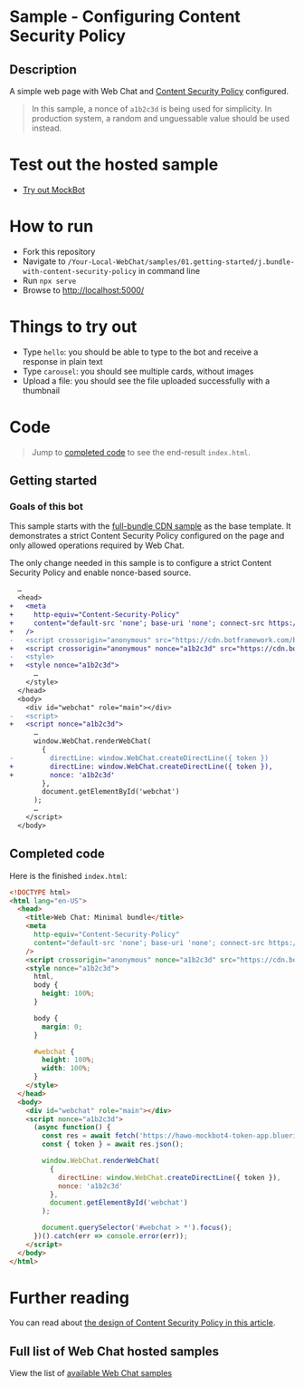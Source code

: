# Sample - Configuring Content Security Policy

## Description

A simple web page with Web Chat and [Content Security Policy](https://developer.mozilla.org/en-US/docs/Web/HTTP/CSP) configured.

> In this sample, a nonce of `a1b2c3d` is being used for simplicity. In production system, a random and unguessable value should be used instead.

# Test out the hosted sample

-  [Try out MockBot](https://microsoft.github.io/BotFramework-WebChat/01.getting-started/j.bundle-with-content-security-policy)

# How to run

-  Fork this repository
-  Navigate to `/Your-Local-WebChat/samples/01.getting-started/j.bundle-with-content-security-policy` in command line
-  Run `npx serve`
-  Browse to [http://localhost:5000/](http://localhost:5000/)

# Things to try out

-  Type `hello`: you should be able to type to the bot and receive a response in plain text
-  Type `carousel`: you should see multiple cards, without images
-  Upload a file: you should see the file uploaded successfully with a thumbnail

# Code

> Jump to [completed code](#completed-code) to see the end-result `index.html`.

## Getting started

### Goals of this bot

This sample starts with the [full-bundle CDN sample](../a.full-bundle/README.md) as the base template. It demonstrates a strict Content Security Policy configured on the page and only allowed operations required by Web Chat.

The only change needed in this sample is to configure a strict Content Security Policy and enable nonce-based source.

<!-- prettier-ignore-start -->
```diff
  …
  <head>
+   <meta
+     http-equiv="Content-Security-Policy"
+     content="default-src 'none'; base-uri 'none'; connect-src https://directline.botframework.com wss://directline.botframework.com https://webchat-mockbot.azurewebsites.net; img-src blob:; script-src 'nonce-a1b2c3d' 'strict-dynamic'; style-src 'nonce-a1b2c3d'"
+   />
-   <script crossorigin="anonymous" src="https://cdn.botframework.com/botframework-webchat/latest/webchat.js"></script>
+   <script crossorigin="anonymous" nonce="a1b2c3d" src="https://cdn.botframework.com/botframework-webchat/latest/webchat.js"></script>
-   <style>
+   <style nonce="a1b2c3d">
      …
    </style>
  </head>
  <body>
    <div id="webchat" role="main"></div>
-   <script>
+   <script nonce="a1b2c3d">
      …
      window.WebChat.renderWebChat(
        {
-         directLine: window.WebChat.createDirectLine({ token })
+         directLine: window.WebChat.createDirectLine({ token }),
+         nonce: 'a1b2c3d'
        },
        document.getElementById('webchat')
      );
      …
    </script>
  </body>
```
<!-- prettier-ignore-end -->

## Completed code

Here is the finished `index.html`:

<!-- prettier-ignore-start -->
```html
<!DOCTYPE html>
<html lang="en-US">
  <head>
    <title>Web Chat: Minimal bundle</title>
    <meta
      http-equiv="Content-Security-Policy"
      content="default-src 'none'; base-uri 'none'; connect-src https://directline.botframework.com wss://directline.botframework.com https://webchat-mockbot.azurewebsites.net; img-src blob:; script-src 'nonce-a1b2c3d' 'strict-dynamic'; style-src 'nonce-a1b2c3d'"
    />
    <script crossorigin="anonymous" nonce="a1b2c3d" src="https://cdn.botframework.com/botframework-webchat/latest/webchat.js"></script>
    <style nonce="a1b2c3d">
      html,
      body {
        height: 100%;
      }

      body {
        margin: 0;
      }

      #webchat {
        height: 100%;
        width: 100%;
      }
    </style>
  </head>
  <body>
    <div id="webchat" role="main"></div>
    <script nonce="a1b2c3d">
      (async function() {
        const res = await fetch('https://hawo-mockbot4-token-app.blueriver-ce85e8f0.westus.azurecontainerapps.io/api/token/directline', { method: 'POST' });
        const { token } = await res.json();

        window.WebChat.renderWebChat(
          {
            directLine: window.WebChat.createDirectLine({ token }),
            nonce: 'a1b2c3d'
          },
          document.getElementById('webchat')
        );

        document.querySelector('#webchat > *').focus();
      })().catch(err => console.error(err));
    </script>
  </body>
</html>
```
<!-- prettier-ignore-end -->

# Further reading

You can read about [the design of Content Security Policy in this article](https://github.com/microsoft/BotFramework-WebChat/tree/main/docs/CONTENT_SECURITY_POLICY.md).

## Full list of Web Chat hosted samples

View the list of [available Web Chat samples](https://github.com/microsoft/BotFramework-WebChat/tree/main/samples)
